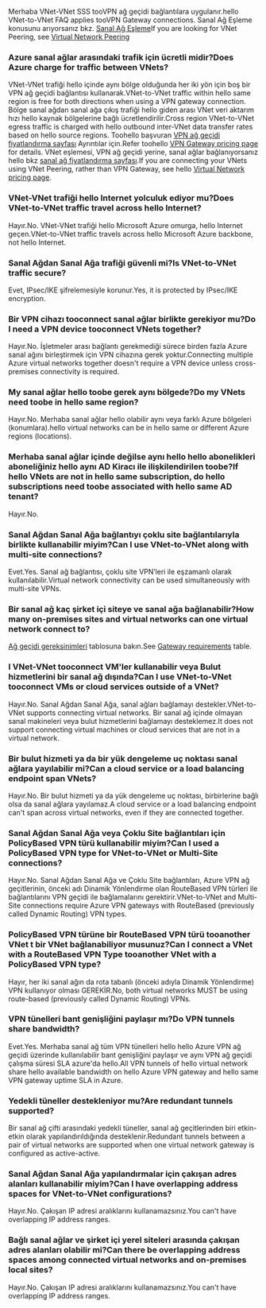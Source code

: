 <span data-ttu-id="9894a-101">Merhaba VNet-VNet SSS tooVPN ağ geçidi bağlantılara uygulanır.</span><span class="sxs-lookup"><span data-stu-id="9894a-101">hello VNet-to-VNet FAQ applies tooVPN Gateway connections.</span></span> <span data-ttu-id="9894a-102">Sanal Ağ Eşleme konusunu arıyorsanız bkz. [Sanal Ağ Eşleme](../articles/virtual-network/virtual-network-peering-overview.md)</span><span class="sxs-lookup"><span data-stu-id="9894a-102">If you are looking for VNet Peering, see [Virtual Network Peering](../articles/virtual-network/virtual-network-peering-overview.md)</span></span>

### <a name="does-azure-charge-for-traffic-between-vnets"></a><span data-ttu-id="9894a-103">Azure sanal ağlar arasındaki trafik için ücretli midir?</span><span class="sxs-lookup"><span data-stu-id="9894a-103">Does Azure charge for traffic between VNets?</span></span>

<span data-ttu-id="9894a-104">VNet-VNet trafiği hello içinde aynı bölge olduğunda her iki yön için boş bir VPN ağ geçidi bağlantısı kullanarak.</span><span class="sxs-lookup"><span data-stu-id="9894a-104">VNet-to-VNet traffic within hello same region is free for both directions when using a VPN gateway connection.</span></span> <span data-ttu-id="9894a-105">Bölge sanal ağdan sanal ağa çıkış trafiği hello giden arası VNet veri aktarım hızı hello kaynak bölgelerine bağlı ücretlendirilir.</span><span class="sxs-lookup"><span data-stu-id="9894a-105">Cross region VNet-to-VNet egress traffic is charged with hello outbound inter-VNet data transfer rates based on hello source regions.</span></span> <span data-ttu-id="9894a-106">Toohello başvuran [VPN ağ geçidi fiyatlandırma sayfası](https://azure.microsoft.com/pricing/details/vpn-gateway/) Ayrıntılar için.</span><span class="sxs-lookup"><span data-stu-id="9894a-106">Refer toohello [VPN Gateway pricing page](https://azure.microsoft.com/pricing/details/vpn-gateway/) for details.</span></span> <span data-ttu-id="9894a-107">VNet eşlemesi, VPN ağ geçidi yerine, sanal ağlar bağlanıyorsanız hello bkz [sanal ağ fiyatlandırma sayfası](https://azure.microsoft.com/pricing/details/virtual-network/).</span><span class="sxs-lookup"><span data-stu-id="9894a-107">If you are connecting your VNets using VNet Peering, rather than VPN Gateway, see hello [Virtual Network pricing page](https://azure.microsoft.com/pricing/details/virtual-network/).</span></span>

### <a name="does-vnet-to-vnet-traffic-travel-across-hello-internet"></a><span data-ttu-id="9894a-108">VNet-VNet trafiği hello Internet yolculuk ediyor mu?</span><span class="sxs-lookup"><span data-stu-id="9894a-108">Does VNet-to-VNet traffic travel across hello Internet?</span></span>

<span data-ttu-id="9894a-109">Hayır.</span><span class="sxs-lookup"><span data-stu-id="9894a-109">No.</span></span> <span data-ttu-id="9894a-110">VNet-VNet trafiği hello Microsoft Azure omurga, hello Internet geçen.</span><span class="sxs-lookup"><span data-stu-id="9894a-110">VNet-to-VNet traffic travels across hello Microsoft Azure backbone, not hello Internet.</span></span>

### <a name="is-vnet-to-vnet-traffic-secure"></a><span data-ttu-id="9894a-111">Sanal Ağdan Sanal Ağa trafiği güvenli mi?</span><span class="sxs-lookup"><span data-stu-id="9894a-111">Is VNet-to-VNet traffic secure?</span></span>

<span data-ttu-id="9894a-112">Evet, IPsec/IKE şifrelemesiyle korunur.</span><span class="sxs-lookup"><span data-stu-id="9894a-112">Yes, it is protected by IPsec/IKE encryption.</span></span>

### <a name="do-i-need-a-vpn-device-tooconnect-vnets-together"></a><span data-ttu-id="9894a-113">Bir VPN cihazı tooconnect sanal ağlar birlikte gerekiyor mu?</span><span class="sxs-lookup"><span data-stu-id="9894a-113">Do I need a VPN device tooconnect VNets together?</span></span>

<span data-ttu-id="9894a-114">Hayır.</span><span class="sxs-lookup"><span data-stu-id="9894a-114">No.</span></span> <span data-ttu-id="9894a-115">İşletmeler arası bağlantı gerekmediği sürece birden fazla Azure sanal ağını birleştirmek için VPN cihazına gerek yoktur.</span><span class="sxs-lookup"><span data-stu-id="9894a-115">Connecting multiple Azure virtual networks together doesn't require a VPN device unless cross-premises connectivity is required.</span></span>

### <a name="do-my-vnets-need-toobe-in-hello-same-region"></a><span data-ttu-id="9894a-116">My sanal ağlar hello toobe gerek aynı bölgede?</span><span class="sxs-lookup"><span data-stu-id="9894a-116">Do my VNets need toobe in hello same region?</span></span>

<span data-ttu-id="9894a-117">Hayır.</span><span class="sxs-lookup"><span data-stu-id="9894a-117">No.</span></span> <span data-ttu-id="9894a-118">Merhaba sanal ağlar hello olabilir aynı veya farklı Azure bölgeleri (konumlara).</span><span class="sxs-lookup"><span data-stu-id="9894a-118">hello virtual networks can be in hello same or different Azure regions (locations).</span></span>

### <a name="if-hello-vnets-are-not-in-hello-same-subscription-do-hello-subscriptions-need-toobe-associated-with-hello-same-ad-tenant"></a><span data-ttu-id="9894a-119">Merhaba sanal ağlar içinde değilse aynı hello hello abonelikleri aboneliğiniz hello aynı AD Kiracı ile ilişkilendirilen toobe?</span><span class="sxs-lookup"><span data-stu-id="9894a-119">If hello VNets are not in hello same subscription, do hello subscriptions need toobe associated with hello same AD tenant?</span></span>

<span data-ttu-id="9894a-120">Hayır.</span><span class="sxs-lookup"><span data-stu-id="9894a-120">No.</span></span>

### <a name="can-i-use-vnet-to-vnet-along-with-multi-site-connections"></a><span data-ttu-id="9894a-121">Sanal Ağdan Sanal Ağa bağlantıyı çoklu site bağlantılarıyla birlikte kullanabilir miyim?</span><span class="sxs-lookup"><span data-stu-id="9894a-121">Can I use VNet-to-VNet along with multi-site connections?</span></span>

<span data-ttu-id="9894a-122">Evet.</span><span class="sxs-lookup"><span data-stu-id="9894a-122">Yes.</span></span> <span data-ttu-id="9894a-123">Sanal ağ bağlantısı, çoklu site VPN’leri ile eşzamanlı olarak kullanılabilir.</span><span class="sxs-lookup"><span data-stu-id="9894a-123">Virtual network connectivity can be used simultaneously with multi-site VPNs.</span></span>

### <a name="how-many-on-premises-sites-and-virtual-networks-can-one-virtual-network-connect-to"></a><span data-ttu-id="9894a-124">Bir sanal ağ kaç şirket içi siteye ve sanal ağa bağlanabilir?</span><span class="sxs-lookup"><span data-stu-id="9894a-124">How many on-premises sites and virtual networks can one virtual network connect to?</span></span>

<span data-ttu-id="9894a-125">[Ağ geçidi gereksinimleri](../articles/vpn-gateway/vpn-gateway-about-vpn-gateway-settings.md#requirements) tablosuna bakın.</span><span class="sxs-lookup"><span data-stu-id="9894a-125">See [Gateway requirements](../articles/vpn-gateway/vpn-gateway-about-vpn-gateway-settings.md#requirements) table.</span></span>

### <a name="can-i-use-vnet-to-vnet-tooconnect-vms-or-cloud-services-outside-of-a-vnet"></a><span data-ttu-id="9894a-126">I VNet-VNet tooconnect VM'ler kullanabilir veya Bulut hizmetlerini bir sanal ağ dışında?</span><span class="sxs-lookup"><span data-stu-id="9894a-126">Can I use VNet-to-VNet tooconnect VMs or cloud services outside of a VNet?</span></span>

<span data-ttu-id="9894a-127">Hayır.</span><span class="sxs-lookup"><span data-stu-id="9894a-127">No.</span></span> <span data-ttu-id="9894a-128">Sanal Ağdan Sanal Ağa, sanal ağları bağlamayı destekler.</span><span class="sxs-lookup"><span data-stu-id="9894a-128">VNet-to-VNet supports connecting virtual networks.</span></span> <span data-ttu-id="9894a-129">Bir sanal ağ içinde olmayan sanal makineleri veya bulut hizmetlerini bağlamayı desteklemez.</span><span class="sxs-lookup"><span data-stu-id="9894a-129">It does not support connecting virtual machines or cloud services that are not in a virtual network.</span></span>

### <a name="can-a-cloud-service-or-a-load-balancing-endpoint-span-vnets"></a><span data-ttu-id="9894a-130">Bir bulut hizmeti ya da bir yük dengeleme uç noktası sanal ağlara yayılabilir mi?</span><span class="sxs-lookup"><span data-stu-id="9894a-130">Can a cloud service or a load balancing endpoint span VNets?</span></span>

<span data-ttu-id="9894a-131">Hayır.</span><span class="sxs-lookup"><span data-stu-id="9894a-131">No.</span></span> <span data-ttu-id="9894a-132">Bir bulut hizmeti ya da yük dengeleme uç noktası, birbirlerine bağlı olsa da sanal ağlara yayılamaz.</span><span class="sxs-lookup"><span data-stu-id="9894a-132">A cloud service or a load balancing endpoint can't span across virtual networks, even if they are connected together.</span></span>

### <a name="can-i-used-a-policybased-vpn-type-for-vnet-to-vnet-or-multi-site-connections"></a><span data-ttu-id="9894a-133">Sanal Ağdan Sanal Ağa veya Çoklu Site bağlantıları için PolicyBased VPN türü kullanabilir miyim?</span><span class="sxs-lookup"><span data-stu-id="9894a-133">Can I used a PolicyBased VPN type for VNet-to-VNet or Multi-Site connections?</span></span>

<span data-ttu-id="9894a-134">Hayır.</span><span class="sxs-lookup"><span data-stu-id="9894a-134">No.</span></span> <span data-ttu-id="9894a-135">Sanal Ağdan Sanal Ağa ve Çoklu Site bağlantıları, Azure VPN ağ geçitlerinin, önceki adı Dinamik Yönlendirme olan RouteBased VPN türleri ile bağlantılarını VPN geçidi ile bağlamalarını gerektirir.</span><span class="sxs-lookup"><span data-stu-id="9894a-135">VNet-to-VNet and Multi-Site connections require Azure VPN gateways with RouteBased (previously called Dynamic Routing) VPN types.</span></span>

### <a name="can-i-connect-a-vnet-with-a-routebased-vpn-type-tooanother-vnet-with-a-policybased-vpn-type"></a><span data-ttu-id="9894a-136">PolicyBased VPN türüne bir RouteBased VPN türü tooanother VNet t bir VNet bağlanabiliyor musunuz?</span><span class="sxs-lookup"><span data-stu-id="9894a-136">Can I connect a VNet with a RouteBased VPN Type tooanother VNet with a PolicyBased VPN type?</span></span>

<span data-ttu-id="9894a-137">Hayır, her iki sanal ağın da rota tabanlı (önceki adıyla Dinamik Yönlendirme) VPN kullanıyor olması GEREKİR.</span><span class="sxs-lookup"><span data-stu-id="9894a-137">No, both virtual networks MUST be using route-based (previously called Dynamic Routing) VPNs.</span></span>

### <a name="do-vpn-tunnels-share-bandwidth"></a><span data-ttu-id="9894a-138">VPN tünelleri bant genişliğini paylaşır mı?</span><span class="sxs-lookup"><span data-stu-id="9894a-138">Do VPN tunnels share bandwidth?</span></span>

<span data-ttu-id="9894a-139">Evet.</span><span class="sxs-lookup"><span data-stu-id="9894a-139">Yes.</span></span> <span data-ttu-id="9894a-140">Merhaba sanal ağ tüm VPN tünelleri hello hello Azure VPN ağ geçidi üzerinde kullanılabilir bant genişliğini paylaşır ve aynı VPN ağ geçidi çalışma süresi SLA azure'da hello.</span><span class="sxs-lookup"><span data-stu-id="9894a-140">All VPN tunnels of hello virtual network share hello available bandwidth on hello Azure VPN gateway and hello same VPN gateway uptime SLA in Azure.</span></span>

### <a name="are-redundant-tunnels-supported"></a><span data-ttu-id="9894a-141">Yedekli tüneller destekleniyor mu?</span><span class="sxs-lookup"><span data-stu-id="9894a-141">Are redundant tunnels supported?</span></span>

<span data-ttu-id="9894a-142">Bir sanal ağ çifti arasındaki yedekli tüneller, sanal ağ geçitlerinden biri etkin-etkin olarak yapılandırıldığında desteklenir.</span><span class="sxs-lookup"><span data-stu-id="9894a-142">Redundant tunnels between a pair of virtual networks are supported when one virtual network gateway is configured as active-active.</span></span>

### <a name="can-i-have-overlapping-address-spaces-for-vnet-to-vnet-configurations"></a><span data-ttu-id="9894a-143">Sanal Ağdan Sanal Ağa yapılandırmalar için çakışan adres alanları kullanabilir miyim?</span><span class="sxs-lookup"><span data-stu-id="9894a-143">Can I have overlapping address spaces for VNet-to-VNet configurations?</span></span>

<span data-ttu-id="9894a-144">Hayır.</span><span class="sxs-lookup"><span data-stu-id="9894a-144">No.</span></span> <span data-ttu-id="9894a-145">Çakışan IP adresi aralıklarını kullanamazsınız.</span><span class="sxs-lookup"><span data-stu-id="9894a-145">You can't have overlapping IP address ranges.</span></span>

### <a name="can-there-be-overlapping-address-spaces-among-connected-virtual-networks-and-on-premises-local-sites"></a><span data-ttu-id="9894a-146">Bağlı sanal ağlar ve şirket içi yerel siteleri arasında çakışan adres alanları olabilir mi?</span><span class="sxs-lookup"><span data-stu-id="9894a-146">Can there be overlapping address spaces among connected virtual networks and on-premises local sites?</span></span>

<span data-ttu-id="9894a-147">Hayır.</span><span class="sxs-lookup"><span data-stu-id="9894a-147">No.</span></span> <span data-ttu-id="9894a-148">Çakışan IP adresi aralıklarını kullanamazsınız.</span><span class="sxs-lookup"><span data-stu-id="9894a-148">You can't have overlapping IP address ranges.</span></span>



